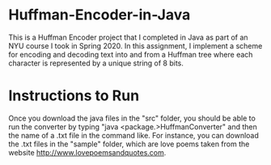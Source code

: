 # Huffman-Encoder-in-Java
This is a Huffman Encoder project that I completed in Java as part of an NYU course I took in Spring 2020. In this assignment, I implement a scheme for encoding and decoding text into and from a Huffman tree where each character is represented by a unique string of 8 bits.

# Instructions to Run
Once you download the java files in the "src" folder, you should be able to run the converter by typing "java <package.>HuffmanConverter" and then the name of a .txt file in the command like. For instance, you can download the .txt files in the "sample" folder, which are love poems taken from the website http://www.lovepoemsandquotes.com.
